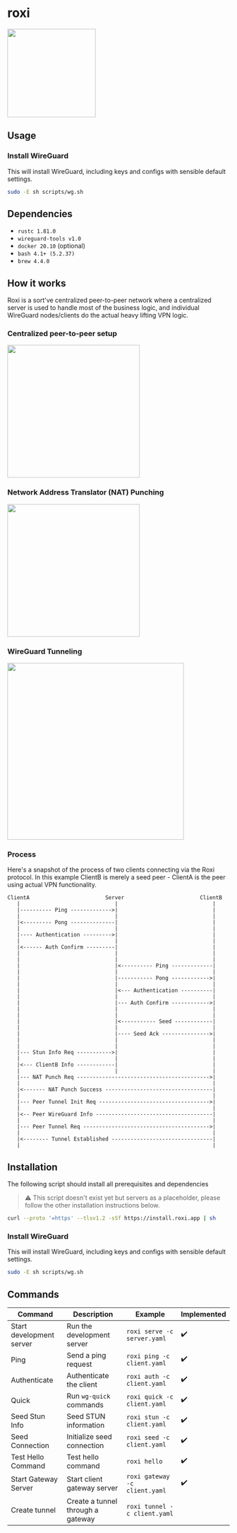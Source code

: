 # roxi

<image src="https://i.imgur.com/ADlVxrr.png" height="200px" />

## Usage

### Install WireGuard

This will install WireGuard, including keys and configs with sensible default
settings.

```sh
sudo -E sh scripts/wg.sh
```

## Dependencies

- `rustc 1.81.0`
- `wireguard-tools v1.0`
- `docker 20.10` (optional)
- `bash 4.1+ (5.2.37)`
- `brew 4.4.0`

## How it works

Roxi is a sort've centralized peer-to-peer network where a centralized server is
used to handle most of the business logic, and individual WireGuard
nodes/clients do the actual heavy lifting VPN logic.

### Centralized peer-to-peer setup

<image src="https://berty.tech/faq/2-decentralized-distributed/centralized_decentralized_distributed.svg" height="300px" />

### Network Address Translator (NAT) Punching

<image src="https://niekdeschipper.com/networksbehindNAT.svg" height="300px" />

### WireGuard Tunneling

<image src="https://www.procustodibus.com/images/blog/wireguard-topologies/site-to-site-complex.svg" height="400px" />

### Process

Here's a snapshot of the process of two clients connecting via the Roxi
protocol. In this example ClientB is merely a seed peer - ClientA is the peer
using actual VPN functionality.

```text
ClientA                        Server                        ClientB
   |                              |                              |
   |---------- Ping ------------->|                              |
   |                              |                              |
   |<--------- Pong --------------|                              |
   |                              |                              |
   |---- Authentication --------->|                              |
   |                              |                              |
   |<------ Auth Confirm ---------|                              |
   |                              |                              |
   |                              |                              |
   |                              |<---------- Ping -------------|
   |                              |                              |
   |                              |----------- Pong ------------>|
   |                              |                              |
   |                              |<--- Authentication ----------|
   |                              |                              |
   |                              |--- Auth Confirm ------------>|
   |                              |                              |
   |                              |                              |
   |                              |<----------- Seed ------------|
   |                              |                              |
   |                              |---- Seed Ack --------------->|
   |                              |                              |
   |                              |                              |
   |--- Stun Info Req ----------->|                              |
   |                              |                              |
   |<--- ClientB Info ------------|                              |
   |                              |                              |
   |--- NAT Punch Req ------------------------------------------>|
   |                                                             |
   |<------- NAT Punch Success ----------------------------------|
   |                                                             |
   |--- Peer Tunnel Init Req ----------------------------------->|
   |                                                             |
   |<-- Peer WireGuard Info -------------------------------------|
   |                                                             |
   |--- Peer Tunnel Req ---------------------------------------->|
   |                                                             |
   |<-------- Tunnel Established --------------------------------|
   |                                                             |
```

## Installation

The following script should install all prerequisites and dependencies

> ⚠️ This script doesn't exist yet but servers as a placeholder, please follow the
> other installation instructions below.

```sh
curl --proto '=https' --tlsv1.2 -sSf https://install.roxi.app | sh
```

### Install WireGuard

This will install WireGuard, including keys and configs with sensible default
settings.

```sh
sudo -E sh scripts/wg.sh
```

## Commands

| **Command**              | **Description**             | **Example**                     | **Implemented** |
|--------------------------|-----------------------------|---------------------------------|-----------------|
| Start development server | Run the development server  | `roxi serve -c server.yaml`     | ✔️               |
| Ping                     | Send a ping request         | `roxi ping -c client.yaml`| ✔️    |
| Authenticate             | Authenticate the client     | `roxi auth -c client.yaml`| ✔️    |
| Quick           | Run `wg-quick` commands       | `roxi quick -c client.yaml`| ✔️    |
| Seed Stun Info           | Seed STUN information       | `roxi stun -c client.yaml`| ✔️    |
| Seed Connection          | Initialize seed connection  | `roxi seed -c client.yaml`| ✔️    |
| Test Hello Command       | Test hello command          | `roxi hello`              | ✔️    |
| Start Gateway Server     | Start client gateway server | `roxi gateway -c client.yaml`|       ✔️  |
| Create tunnel          | Create a tunnel through a gateway | `roxi tunnel -c client.yaml`|           |

